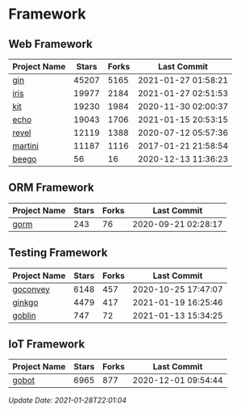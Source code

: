 # Framework

## Web Framework
| Project Name | Stars | Forks | Last Commit |
| ------------ | ----- | ----- | ----------- |
| [gin](https://github.com/gin-gonic/gin) | 45207 | 5165 | 2021-01-27 01:58:21 |
| [iris](https://github.com/kataras/iris) | 19977 | 2184 | 2021-01-27 02:51:53 |
| [kit](https://github.com/go-kit/kit) | 19230 | 1984 | 2020-11-30 02:00:37 |
| [echo](https://github.com/labstack/echo) | 19043 | 1706 | 2021-01-15 20:53:15 |
| [revel](https://github.com/revel/revel) | 12119 | 1388 | 2020-07-12 05:57:36 |
| [martini](https://github.com/go-martini/martini) | 11187 | 1116 | 2017-01-21 21:58:54 |
| [beego](https://github.com/astaxie/beego) | 56 | 16 | 2020-12-13 11:36:23 |

## ORM Framework
| Project Name | Stars | Forks | Last Commit |
| ------------ | ----- | ----- | ----------- |
| [gorm](https://github.com/jinzhu/gorm) | 243 | 76 | 2020-09-21 02:28:17 |

## Testing Framework
| Project Name | Stars | Forks | Last Commit |
| ------------ | ----- | ----- | ----------- |
| [goconvey](https://github.com/smartystreets/goconvey) | 6148 | 457 | 2020-10-25 17:47:07 |
| [ginkgo](https://github.com/onsi/ginkgo) | 4479 | 417 | 2021-01-19 16:25:46 |
| [goblin](https://github.com/franela/goblin) | 747 | 72 | 2021-01-13 15:34:25 |

## IoT Framework
| Project Name | Stars | Forks | Last Commit |
| ------------ | ----- | ----- | ----------- |
| [gobot](https://github.com/hybridgroup/gobot) | 6965 | 877 | 2020-12-01 09:54:44 |

*Update Date: 2021-01-28T22:01:04*